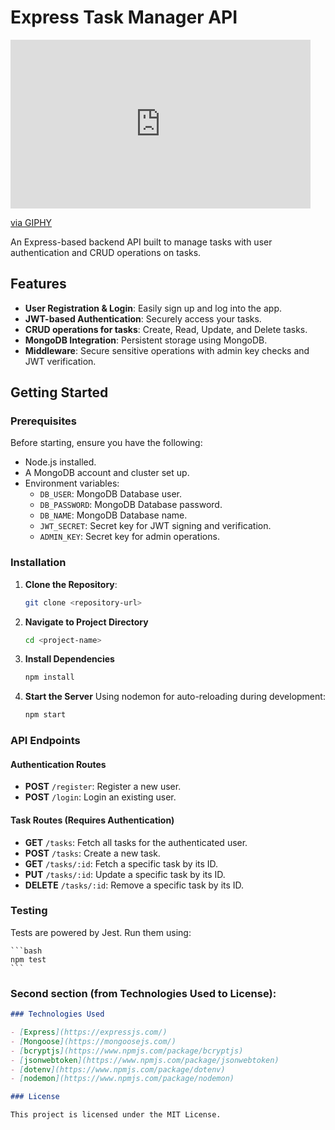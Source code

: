# Express Task Manager API

<iframe src="https://giphy.com/embed/znlSLQEFWmxI3XO9zP" width="480" height="270" frameBorder="0" class="giphy-embed" allowFullScreen></iframe><p><a href="https://giphy.com/gifs/jwfrancis-music-jw-francis-our-story-znlSLQEFWmxI3XO9zP">via GIPHY</a></p>

An Express-based backend API built to manage tasks with user authentication and CRUD operations on tasks.

## Features

- **User Registration & Login**: Easily sign up and log into the app.
- **JWT-based Authentication**: Securely access your tasks.
- **CRUD operations for tasks**: Create, Read, Update, and Delete tasks.
- **MongoDB Integration**: Persistent storage using MongoDB.
- **Middleware**: Secure sensitive operations with admin key checks and JWT verification.

## Getting Started

### Prerequisites

Before starting, ensure you have the following:

- Node.js installed.
- A MongoDB account and cluster set up.
- Environment variables:
  - `DB_USER`: MongoDB Database user.
  - `DB_PASSWORD`: MongoDB Database password.
  - `DB_NAME`: MongoDB Database name.
  - `JWT_SECRET`: Secret key for JWT signing and verification.
  - `ADMIN_KEY`: Secret key for admin operations.

### Installation

1. **Clone the Repository**:

   ```bash
   git clone <repository-url>
   ```

1. **Navigate to Project Directory**
   ```bash
   cd <project-name>
   ```
1. **Install Dependencies**

   ```bash
   npm install
   ```

1. **Start the Server**
   Using nodemon for auto-reloading during development:
   ```bash
   npm start
   ```

### API Endpoints

#### Authentication Routes

- **POST** `/register`: Register a new user.
- **POST** `/login`: Login an existing user.

#### Task Routes (Requires Authentication)

- **GET** `/tasks`: Fetch all tasks for the authenticated user.
- **POST** `/tasks`: Create a new task.
- **GET** `/tasks/:id`: Fetch a specific task by its ID.
- **PUT** `/tasks/:id`: Update a specific task by its ID.
- **DELETE** `/tasks/:id`: Remove a specific task by its ID.

### Testing

Tests are powered by Jest. Run them using:

    ```bash
    npm test
    ```

### Second section (from Technologies Used to License):

```markdown
### Technologies Used

- [Express](https://expressjs.com/)
- [Mongoose](https://mongoosejs.com/)
- [bcryptjs](https://www.npmjs.com/package/bcryptjs)
- [jsonwebtoken](https://www.npmjs.com/package/jsonwebtoken)
- [dotenv](https://www.npmjs.com/package/dotenv)
- [nodemon](https://www.npmjs.com/package/nodemon)

### License

This project is licensed under the MIT License.
```
